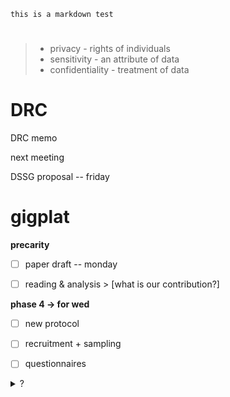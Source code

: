`this is a markdown test`

#
> * privacy - rights of individuals
> * sensitivity - an attribute of data
> * confidentiality - treatment of data



# DRC
DRC memo

next meeting

DSSG proposal -- friday


# gigplat
**precarity**

- [ ] paper draft -- monday

- [ ] reading & analysis > [what is our contribution?]

**phase 4 -> for wed**

- [ ] new protocol

- [ ] recruitment + sampling

- [ ] questionnaires

<details><summary>?</summary>

`fuck off`

</details>
